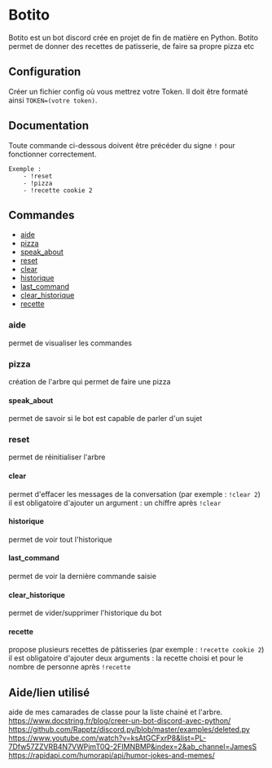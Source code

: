# Botito

Botito est un bot discord crée en projet de fin de matière en Python.
Botito permet de donner des recettes de patisserie, de faire sa propre pizza etc

## Configuration

Créer un fichier config où vous mettrez votre Token.
Il doit être formaté ainsi `TOKEN=(votre token)`.

## Documentation

Toute commande ci-dessous doivent être précéder du signe `!` pour fonctionner correctement.

```
Exemple : 
    - !reset
    - !pizza
    - !recette cookie 2
```
## Commandes
- [aide](#aide)
- [pizza](#pizza)
- [speak_about](#speak_about)
- [reset](#reset)
- [clear](#clear)
- [historique](#historique)
- [last_command](#last_command)
- [clear_historique](#clear_historique)
- [recette](#recette)


### aide 
  permet de visualiser les commandes
  
### pizza
  création de l'arbre qui permet de faire une pizza
  
#### speak_about 
  permet de savoir si le bot est capable de parler d'un sujet
  
### reset 
  permet de réinitialiser l'arbre
  
#### clear
  permet d'effacer les messages de la conversation (par exemple : `!clear 2`)
  il est obligatoire d'ajouter un argument : un chiffre après `!clear`
     
#### historique 
   permet de voir tout l'historique
   
#### last_command 
  permet de voir la dernière commande saisie
  
#### clear_historique 
  permet de vider/supprimer l'historique du bot
  
#### recette
  propose plusieurs recettes de pâtisseries (par exemple : `!recette cookie 2`)
  il est obligatoire d'ajouter deux arguments : la recette choisi et pour le nombre de personne après `!recette`


## Aide/lien utilisé
aide de mes camarades de classe pour la liste chainé et l'arbre.
https://www.docstring.fr/blog/creer-un-bot-discord-avec-python/
https://github.com/Rapptz/discord.py/blob/master/examples/deleted.py
https://www.youtube.com/watch?v=ksAtGCFxrP8&list=PL-7Dfw57ZZVRB4N7VWPjmT0Q-2FIMNBMP&index=2&ab_channel=JamesS
https://rapidapi.com/humorapi/api/humor-jokes-and-memes/
